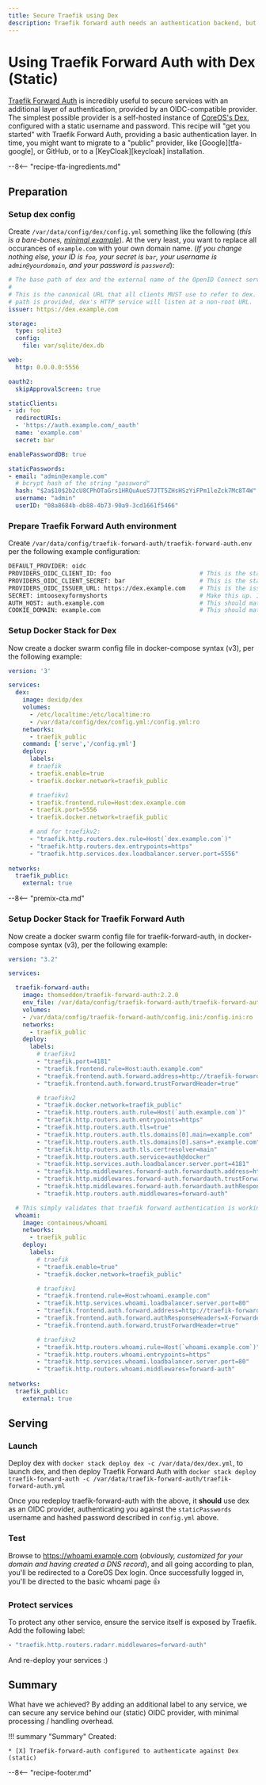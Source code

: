 ```yaml
---
title: Secure Traefik using Dex
description: Traefik forward auth needs an authentication backend, but if you don't want to use a cloud provider, you can setup your own simple backend, using Dex.
---
```

# Using Traefik Forward Auth with Dex (Static)

[Traefik Forward Auth](/ha-docker-swarm/traefik-forward-auth/) is incredibly useful to secure services with an additional layer of authentication, provided by an OIDC-compatible provider. The simplest possible provider is a self-hosted instance of [CoreOS's Dex](https://github.com/dexidp/dex), configured with a static username and password. This recipe will "get you started" with Traefik Forward Auth, providing a basic authentication layer. In time, you might want to migrate to a "public" provider, like [Google][tfa-google], or GitHub, or to a [KeyCloak][keycloak] installation.

--8<-- "recipe-tfa-ingredients.md"

## Preparation

### Setup dex config

Create `/var/data/config/dex/config.yml` something like the following (*this is a bare-bones, [minimal example](https://github.com/dexidp/dex/blob/master/config.dev.yaml)*). At the very least, you want to replace all occurances of `example.com` with your own domain name. (*If you change nothing else, your ID is `foo`, your secret is `bar`, your username is `admin@yourdomain`, and your password is `password`*):

```yaml
# The base path of dex and the external name of the OpenID Connect service.
#
# This is the canonical URL that all clients MUST use to refer to dex. If a
# path is provided, dex's HTTP service will listen at a non-root URL.
issuer: https://dex.example.com

storage:
  type: sqlite3
  config:
    file: var/sqlite/dex.db

web:
  http: 0.0.0.0:5556

oauth2:
  skipApprovalScreen: true

staticClients:
- id: foo
  redirectURIs:
  - 'https://auth.example.com/_oauth'
  name: 'example.com'
  secret: bar

enablePasswordDB: true

staticPasswords:
- email: "admin@example.com"
  # bcrypt hash of the string "password"
  hash: "$2a$10$2b2cU8CPhOTaGrs1HRQuAueS7JTT5ZHsHSzYiFPm1leZck7Mc8T4W"
  username: "admin"
  userID: "08a8684b-db88-4b73-90a9-3cd1661f5466"
```

### Prepare Traefik Forward Auth environment

Create `/var/data/config/traefik-forward-auth/traefik-forward-auth.env` per the following example configuration:

```bash
DEFAULT_PROVIDER: oidc
PROVIDERS_OIDC_CLIENT_ID: foo                         # This is the staticClients.id value in config.yml above
PROVIDERS_OIDC_CLIENT_SECRET: bar                     # This is the staticClients.secret value in config.yml above
PROVIDERS_OIDC_ISSUER_URL: https://dex.example.com    # This is the issuer value in config.yml above, and it has to be reachable via a browser
SECRET: imtoosexyformyshorts                          # Make this up. It's not configured anywhere else
AUTH_HOST: auth.example.com                           # This should match the value of the traefik hosts labels in Traefik Forward Auth
COOKIE_DOMAIN: example.com                            # This should match your base domain
```

### Setup Docker Stack for Dex

Now create a docker swarm config file in docker-compose syntax (v3), per the following example:

```yaml
version: '3'

services:
  dex:
    image: dexidp/dex
    volumes:
      - /etc/localtime:/etc/localtime:ro    
      - /var/data/config/dex/config.yml:/config.yml:ro
    networks:
      - traefik_public
    command: ['serve','/config.yml']
    deploy:
      labels:
      # traefik
      - traefik.enable=true
      - traefik.docker.network=traefik_public

      # traefikv1
      - traefik.frontend.rule=Host:dex.example.com
      - traefik.port=5556
      - traefik.docker.network=traefik_public

      # and for traefikv2:
      - "traefik.http.routers.dex.rule=Host(`dex.example.com`)"
      - "traefik.http.routers.dex.entrypoints=https"
      - "traefik.http.services.dex.loadbalancer.server.port=5556"  
       
networks:
  traefik_public:
    external: true
```

--8<-- "premix-cta.md"

### Setup Docker Stack for Traefik Forward Auth

Now create a docker swarm config file for traefik-forward-auth, in docker-compose syntax (v3), per the following example:

```yaml
version: "3.2"

services:

  traefik-forward-auth:
    image: thomseddon/traefik-forward-auth:2.2.0
    env_file: /var/data/config/traefik-forward-auth/traefik-forward-auth.env
    volumes:
    - /var/data/config/traefik-forward-auth/config.ini:/config.ini:ro
    networks:
      - traefik_public
    deploy:
      labels:
        # traefikv1
        - "traefik.port=4181"
        - "traefik.frontend.rule=Host:auth.example.com"
        - "traefik.frontend.auth.forward.address=http://traefik-forward-auth:4181"
        - "traefik.frontend.auth.forward.trustForwardHeader=true"

        # traefikv2
        - "traefik.docker.network=traefik_public"
        - "traefik.http.routers.auth.rule=Host(`auth.example.com`)"
        - "traefik.http.routers.auth.entrypoints=https"
        - "traefik.http.routers.auth.tls=true"
        - "traefik.http.routers.auth.tls.domains[0].main=example.com"
        - "traefik.http.routers.auth.tls.domains[0].sans=*.example.com"        
        - "traefik.http.routers.auth.tls.certresolver=main"
        - "traefik.http.routers.auth.service=auth@docker"
        - "traefik.http.services.auth.loadbalancer.server.port=4181"
        - "traefik.http.middlewares.forward-auth.forwardauth.address=http://traefik-forward-auth:4181"
        - "traefik.http.middlewares.forward-auth.forwardauth.trustForwardHeader=true"
        - "traefik.http.middlewares.forward-auth.forwardauth.authResponseHeaders=X-Forwarded-User"
        - "traefik.http.routers.auth.middlewares=forward-auth"

  # This simply validates that traefik forward authentication is working
  whoami:
    image: containous/whoami
    networks:
      - traefik_public
    deploy:
      labels:
        # traefik
        - "traefik.enable=true"
        - "traefik.docker.network=traefik_public"

        # traefikv1
        - "traefik.frontend.rule=Host:whoami.example.com"
        - "traefik.http.services.whoami.loadbalancer.server.port=80"
        - "traefik.frontend.auth.forward.address=http://traefik-forward-auth:4181"
        - "traefik.frontend.auth.forward.authResponseHeaders=X-Forwarded-User"
        - "traefik.frontend.auth.forward.trustForwardHeader=true"

        # traefikv2
        - "traefik.http.routers.whoami.rule=Host(`whoami.example.com`)"
        - "traefik.http.routers.whoami.entrypoints=https"
        - "traefik.http.services.whoami.loadbalancer.server.port=80"
        - "traefik.http.routers.whoami.middlewares=forward-auth"
        
networks:
  traefik_public:
    external: true
```

## Serving

### Launch

Deploy dex with `docker stack deploy dex -c /var/data/dex/dex.yml`, to launch dex, and then deploy Traefik Forward Auth with `docker stack deploy traefik-forward-auth -c /var/data/traefik-forward-auth/traefik-forward-auth.yml`

Once you redeploy traefik-forward-auth with the above, it **should** use dex as an OIDC provider, authenticating you against the `staticPasswords` username and hashed password described in `config.yml` above.

### Test

Browse to <https://whoami.example.com> (*obviously, customized for your domain and having created a DNS record*), and all going according to plan, you'll be redirected to a CoreOS Dex login. Once successfully logged in, you'll be directed to the basic whoami page :thumbsup:

### Protect services

To protect any other service, ensure the service itself is exposed by Traefik. Add the following label:

```yaml
- "traefik.http.routers.radarr.middlewares=forward-auth"
```

And re-deploy your services :)

## Summary

What have we achieved? By adding an additional label to any service, we can secure any service behind our (static) OIDC provider, with minimal processing / handling overhead.

!!! summary "Summary"
    Created:

    * [X] Traefik-forward-auth configured to authenticate against Dex (static)

[^1]: You can remove the `whoami` container once you know Traefik Forward Auth is working properly

--8<-- "recipe-footer.md"
